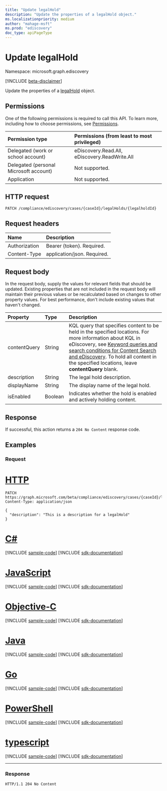 ```yaml
---
title: "Update legalHold"
description: "Update the properties of a legalHold object."
ms.localizationpriority: medium
author: "mahage-msft"
ms.prod: "ediscovery"
doc_type: apiPageType
---
```


# Update legalHold

Namespace: microsoft.graph.ediscovery

[!INCLUDE [beta-disclaimer](../../includes/beta-disclaimer.md)]

Update the properties of a [legalHold](../resources/ediscovery-legalhold.md) object.

## Permissions

One of the following permissions is required to call this API. To learn more, including how to choose permissions, see [Permissions](/graph/permissions-reference).

|Permission type|Permissions (from least to most privileged)|
|:---|:---|
|Delegated (work or school account)|eDiscovery.Read.All, eDiscovery.ReadWrite.All|
|Delegated (personal Microsoft account)|Not supported.|
|Application|Not supported.|

## HTTP request

<!-- {
  "blockType": "ignored"
}
-->

``` http
PATCH /compliance/ediscovery/cases/{caseId}/legalHolds/{legalholdId}
```

## Request headers

|Name|Description|
|:---|:---|
|Authorization|Bearer {token}. Required.|
|Content-Type|application/json. Required.|

## Request body

In the request body, supply the values for relevant fields that should be updated. Existing properties that are not included in the request body will maintain their previous values or be recalculated based on changes to other property values. For best performance, don't include existing values that haven't changed.

|Property|Type|Description|
|:---|:---|:---|
|contentQuery|String|KQL query that specifies content to be held in the specified locations. For more information about KQL in eDiscovery, see [Keyword queries and search conditions for Content Search and eDiscovery](/microsoft-365/compliance/keyword-queries-and-search-conditions). To hold all content in the specified locations, leave **contentQuery** blank. |
|description|String| The legal hold description. |
|displayName|String| The display name of the legal hold. |
|isEnabled|Boolean|Indicates whether the hold is enabled and actively holding content. |

## Response

If successful, this action returns a `204 No Content` response code.

## Examples

### Request


# [HTTP](#tab/http)
<!-- {
  "blockType": "request",
  "name": "update_legalhold"
}
-->

``` http
PATCH https://graph.microsoft.com/beta/compliance/ediscovery/cases/{caseId}/legalHolds/{legalholdId}
Content-Type: application/json

{
  "description": "This is a description for a legalHold"
}
```
# [C#](#tab/csharp)
[!INCLUDE [sample-code](../includes/snippets/csharp/update-legalhold-csharp-snippets.md)]
[!INCLUDE [sdk-documentation](../includes/snippets/snippets-sdk-documentation-link.md)]

# [JavaScript](#tab/javascript)
[!INCLUDE [sample-code](../includes/snippets/javascript/update-legalhold-javascript-snippets.md)]
[!INCLUDE [sdk-documentation](../includes/snippets/snippets-sdk-documentation-link.md)]

# [Objective-C](#tab/objc)
[!INCLUDE [sample-code](../includes/snippets/objc/update-legalhold-objc-snippets.md)]
[!INCLUDE [sdk-documentation](../includes/snippets/snippets-sdk-documentation-link.md)]

# [Java](#tab/java)
[!INCLUDE [sample-code](../includes/snippets/java/update-legalhold-java-snippets.md)]
[!INCLUDE [sdk-documentation](../includes/snippets/snippets-sdk-documentation-link.md)]

# [Go](#tab/go)
[!INCLUDE [sample-code](../includes/snippets/go/update-legalhold-go-snippets.md)]
[!INCLUDE [sdk-documentation](../includes/snippets/snippets-sdk-documentation-link.md)]

# [PowerShell](#tab/powershell)
[!INCLUDE [sample-code](../includes/snippets/powershell/update-legalhold-powershell-snippets.md)]
[!INCLUDE [sdk-documentation](../includes/snippets/snippets-sdk-documentation-link.md)]

# [typescript](#tab/typescript)
[!INCLUDE [sample-code](../includes/snippets/typescript/update-legalhold-typescript-snippets.md)]
[!INCLUDE [sdk-documentation](../includes/snippets/snippets-sdk-documentation-link.md)]

---


### Response

<!-- {
  "blockType": "response"
}
-->

``` http
HTTP/1.1 204 No Content
```
